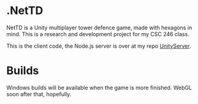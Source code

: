 # .NetTD
NetTD is a Unity multiplayer tower defence game, made with hexagons in mind. This is a research and development project for my CSC 246 class.

This is the client code, the Node.js server is over at my repo [UnityServer](https://github.com/J0m1ty/UnityServer).

# Builds
Windows builds will be available when the game is more finished. WebGL soon after that, hopefully. 
